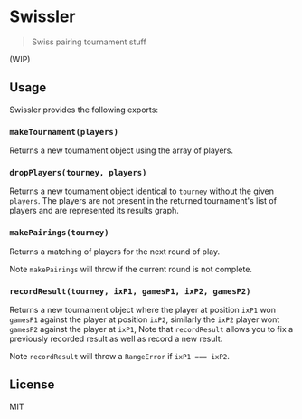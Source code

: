 
# Swissler

> Swiss pairing tournament stuff

(WIP)


## Usage

Swissler provides the following exports:

### `makeTournament(players)`

Returns a new tournament object using the array of players.

### `dropPlayers(tourney, players)`

Returns a new tournament object identical to `tourney` without the given
`players`. The players are not present in the returned tournament's list of
players and are represented its results graph.

### `makePairings(tourney)`

Returns a matching of players for the next round of play.

Note `makePairings` will throw if the current round is not complete.

### `recordResult(tourney, ixP1, gamesP1, ixP2, gamesP2)`

Returns a new tournament object where the player at position `ixP1` won
`gamesP1` against the player at position `ixP2`, similarly the `ixP2` player
wont `gamesP2` against the player at `ixP1`, Note that `recordResult` allows you
to fix a previously recorded result as well as record a new result.

Note `recordResult` will throw a `RangeError` if `ixP1 === ixP2`.

## License

MIT
